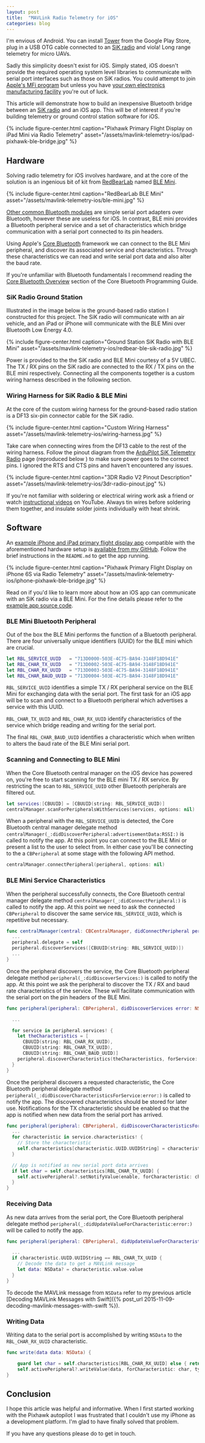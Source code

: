 ```yaml
---
layout: post
title:  "MAVLink Radio Telemetry for iOS"
categories: blog
---
```


I'm envious of Android. You can install [Tower][tower] from the Google Play Store, plug in a USB OTG cable connected to an [SiK radio][sik-radio] and viola! Long range telemetry for micro UAVs.

Sadly this simplicity doesn't exist for iOS. Simply stated, iOS doesn't provide the required operating system level libraries to communicate with serial port interfaces such as those on SiK radios. You could attempt to join [Apple's MFi program][apple-mfi] but unless you have [your own electronics manufacturing facility][quora] you're out of luck.

This article will demonstrate how to build an inexpensive Bluetooth bridge between an [SiK radio][sik-radio] and an iOS app. This will be of interest if you're building telemetry or ground control station software for iOS.

{% include figure-center.html caption="Pixhawk Primary Flight Display on iPad Mini via Radio Telemetry" asset="/assets/mavlink-telemetry-ios/ipad-pixhawk-ble-bridge.jpg" %}

## Hardware

Solving radio telemetry for iOS involves hardware, and at the core of the solution is an ingenious bit of kit from [RedBearLab][red-bear-lab] named [BLE Mini][ble-mini].

{% include figure-center.html caption="RedBearLab BLE Mini" asset="/assets/mavlink-telemetry-ios/ble-mini.jpg" %}

[Other common Bluetooth modules][other-bluetooth-module] are simple serial port adapters over Bluetooth, however these are useless for iOS. In contrast, BLE mini provides a Bluetooth peripheral service and a set of characteristics which bridge communication with a serial port connected to its pin headers.

Using Apple's [Core Bluetooth][core-bluetooth] framework we can connect to the BLE Mini peripheral, and discover its associated service and characteristics. Through these characteristics we can read and write serial port data and also alter the baud rate.

If you're unfamiliar with Bluetooth fundamentals I recommend reading the [Core Bluetooth Overview][core-bluetooth-overview] section of the Core Bluetooth Programming Guide.

### SiK Radio Ground Station

Illustrated in the image below is the ground-based radio station I constructed for this project. The SiK radio will communicate with an air vehicle, and an iPad or iPhone will communicate with the BLE Mini over Bluetooth Low Energy 4.0.

{% include figure-center.html caption="Ground Station SiK Radio with BLE Mini" asset="/assets/mavlink-telemetry-ios/redbear-ble-sik-radio.jpg" %}

Power is provided to the the SiK radio and BLE Mini courtesy of a 5V UBEC. The TX / RX pins on the SiK radio are connected to the RX / TX pins on the BLE mini respectively. Connecting all the components together is a custom wiring harness described in the following section.

### Wiring Harness for SiK Radio & BLE Mini

At the core of the custom wiring harness for the ground-based radio station is a DF13 six-pin connector cable for the SiK radio.

{% include figure-center.html caption="Custom Wiring Harness" asset="/assets/mavlink-telemetry-ios/wiring-harness.jpg" %}

Take care when connecting wires from the DF13 cable to the rest of the wiring harness. Follow the pinout diagram from the [ArduPilot SiK Telemetry Radio][sik-radio] page (reproduced below ) to make sure power goes to the correct pins. I ignored the RTS and CTS pins and haven't encountered any issues.

{% include figure-center.html caption="3DR Radio V2 Pinout Description" asset="/assets/mavlink-telemetry-ios/3dr-radio-pinout.jpg" %}

If you're not familiar with soldering or electrical wiring work ask a friend or watch [instructional videos][soldering-basics] on YouTube. Always tin wires before soldering them together, and insulate solder joints individually with heat shrink.

## Software

An [example iPhone and iPad primary flight display app][demo-github] compatible with the aforementioned hardware setup is [available from my GitHub][demo-github]. Follow the brief instructions in the `README.md` to get the app running.

{% include figure-center.html caption="Pixhawk Primary Flight Display on iPhone 6S via Radio Telemetry" asset="/assets/mavlink-telemetry-ios/iphone-pixhawk-ble-bridge.jpg" %}

Read on if you'd like to learn more about how an iOS app can communicate with an SiK radio via a BLE Mini. For the fine details please refer to the [example app source code][demo-github].

### BLE Mini Bluetooth Peripheral

Out of the box the BLE Mini performs the function of a Bluetooth peripheral. There are four universally unique identifiers (UUID) for the BLE mini which are crucial.

```swift
let RBL_SERVICE_UUID   = "713D0000-503E-4C75-BA94-3148F18D941E"
let RBL_CHAR_TX_UUID   = "713D0002-503E-4C75-BA94-3148F18D941E"
let RBL_CHAR_RX_UUID   = "713D0003-503E-4C75-BA94-3148F18D941E"
let RBL_CHAR_BAUD_UUID = "713D0004-503E-4C75-BA94-3148F18D941E"
```

`RBL_SERVICE_UUID` identifies a simple TX / RX peripheral service on the BLE Mini for exchanging data with the serial port. The first task for an iOS app will be to scan and connect to a Bluetooth peripheral which advertises a service with this UUID.

`RBL_CHAR_TX_UUID` and `RBL_CHAR_RX_UUID` identify characteristics of the service which bridge reading and writing for the serial port.

The final `RBL_CHAR_BAUD_UUID` identifies a characteristic which when written to alters the baud rate of the BLE Mini serial port.

### Scanning and Connecting to BLE Mini

When the Core Bluetooth central manager on the iOS device has powered on, you're free to start scanning for the BLE mini TX / RX service. By restricting the scan to  `RBL_SERVICE_UUID` other Bluetooth peripherals are filtered out.

```swift
let services:[CBUUID] = [CBUUID(string: RBL_SERVICE_UUID)]
centralManager.scanForPeripheralsWithServices(services, options: nil)

```

When a peripheral with the `RBL_SERVICE_UUID` is detected, the Core Bluetooth central manager delegate method `centralManager(_:didDiscoverPeripheral:advertisementData:RSSI:)` is called to notify the app. At this point you can connect to the BLE Mini or present a list to the user to select from. In either case you'll be connecting to the a `CBPeripheral` at some stage with the following API method.

```swift
centralManager.connectPeripheral(peripheral, options: nil)
```

### BLE Mini Service Characteristics

When the peripheral successfully connects, the Core Bluetooth central manager delegate method `centralManager(_:didConnectPeripheral:)` is called to notify the app. At this point we need to ask the connected `CBPeripheral` to discover the same service  `RBL_SERVICE_UUID`, which is repetitive but necessary.

```swift
func centralManager(central: CBCentralManager, didConnectPeripheral peripheral: CBPeripheral) {
  ...
  peripheral.delegate = self
  peripheral.discoverServices([CBUUID(string: RBL_SERVICE_UUID)])
  ...
}
```

Once the peripheral discovers the service, the Core Bluetooth peripheral delegate method `peripheral(_:didDiscoverServices:)` is called to notify the app. At this point we ask the peripheral to discover the TX / RX and baud rate characteristics of the service. These will facilitate communication with the serial port on the pin headers of the BLE Mini.

```swift
func peripheral(peripheral: CBPeripheral, didDiscoverServices error: NSError?) {

  ...

  for service in peripheral.services! {
    let theCharacteristics = [
      CBUUID(string: RBL_CHAR_RX_UUID),
      CBUUID(string: RBL_CHAR_TX_UUID),
      CBUUID(string: RBL_CHAR_BAUD_UUID)]
    peripheral.discoverCharacteristics(theCharacteristics, forService: service)
  }
}
```

Once the peripheral discovers a requested characteristic, the Core Bluetooth peripheral delegate method `peripheral(_:didDiscoverCharacteristicsForService:error:)` is called to notify the app. The discovered characteristics should be stored for later use. Notifications for the TX characteristic should be enabled so that the app is notified when new data from the serial port has arrived.

```swift
func peripheral(peripheral: CBPeripheral, didDiscoverCharacteristicsForService service: CBService, error: NSError?) {
  ...
  for characteristic in service.characteristics! {
    // Store the characteristic
    self.characteristics[characteristic.UUID.UUIDString] = characteristic
  }

  // App is notified as new serial port data arrives
  if let char = self.characteristics[RBL_CHAR_TX_UUID] {
    self.activePeripheral?.setNotifyValue(enable, forCharacteristic: char)
  }
}
```

### Receiving Data

As new data arrives from the serial port, the Core Bluetooth peripheral delegate method `peripheral(_:didUpdateValueForCharacteristic:error:)` will be called to notify the app.


```swift
func peripheral(peripheral: CBPeripheral, didUpdateValueForCharacteristic characteristic: CBCharacteristic, error: NSError?) {

  ...
  if characteristic.UUID.UUIDString == RBL_CHAR_TX_UUID {
    // Decode the data to get a MAVLink message
    let data: NSData? = characteristic.value.value
  }
}
```

To decode the MAVLink message from `NSData` refer to my previous article [Decoding MAVLink Messages with Swift]({% post_url 2015-11-09-decoding-mavlink-messages-with-swift %}).

### Writing Data

Writing data to the serial port is accomplished by writing `NSData` to the `RBL_CHAR_RX_UUID` characteristic.

```swift
func write(data data: NSData) {

    guard let char = self.characteristics[RBL_CHAR_RX_UUID] else { return }
    self.activePeripheral?.writeValue(data, forCharacteristic: char, type: .WithoutResponse)
}
```

## Conclusion

I hope this article was helpful and informative. When I first started working with the Pixhawk autopilot I was frustrated that I couldn't use my iPhone as a development platform. I'm glad to have finally solved that problem.

If you have any questions please do to get in touch.


[tower]: https://play.google.com/store/apps/details?id=org.droidplanner.android

[sik-radio]: http://ardupilot.org/copter/docs/common-sik-telemetry-radio.html#common-sik-telemetry-radio

[apple-mfi]: https://developer.apple.com/programs/mfi/

[quora]: https://www.quora.com/Apple-MFi-Program-How-difficult-is-it-to-get-an-MFi-Made-For-iPod-iPhone-iPad-developer-license

[red-bear-lab]: http://redbearlab.com/

[ble-mini]: http://redbearlab.com/blemini/

[other-bluetooth-module]: http://ardupilot.org/copter/docs/common-mission-planner-bluetooth-connectivity.html

[core-bluetooth]: https://developer.apple.com/library/ios/documentation/NetworkingInternetWeb/Conceptual/CoreBluetooth_concepts/AboutCoreBluetooth/Introduction.html

[core-bluetooth-overview]: https://developer.apple.com/library/ios/documentation/NetworkingInternetWeb/Conceptual/CoreBluetooth_concepts/CoreBluetoothOverview/CoreBluetoothOverview.html

[soldering-basics]: https://www.youtube.com/watch?v=nS0bEuYPJoA

[demo-github]: https://github.com/kouky/MavlinkPrimaryFlightDisplay
